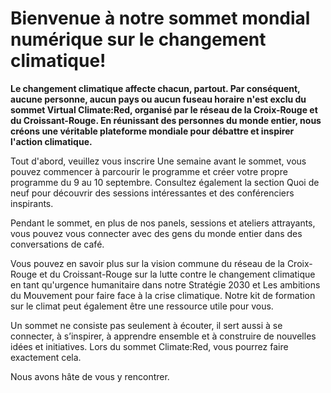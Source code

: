 # Bienvenue à notre sommet mondial numérique sur le changement climatique!

**Le changement climatique affecte chacun, partout. Par conséquent, aucune personne, aucun pays ou aucun fuseau horaire n'est exclu du sommet Virtual Climate:Red, organisé par le réseau de la Croix-Rouge et du Croissant-Rouge. En réunissant des personnes du monde entier, nous créons une véritable plateforme mondiale pour débattre et inspirer l'action climatique.**

Tout d'abord, veuillez vous inscrire Une semaine avant le sommet, vous pouvez commencer à parcourir le programme et créer votre propre programme du 9 au 10 septembre. Consultez également la section Quoi de neuf pour découvrir des sessions intéressantes et des conférenciers inspirants.

Pendant le sommet, en plus de nos panels, sessions et ateliers attrayants, vous pouvez vous connecter avec des gens du monde entier dans des conversations de café.

Vous pouvez en savoir plus sur la vision commune du réseau de la Croix-Rouge et du Croissant-Rouge sur la lutte contre le changement climatique en tant qu'urgence humanitaire dans notre Stratégie 2030 et Les ambitions du Mouvement pour faire face à la crise climatique. Notre kit de formation sur le climat peut également être une ressource utile pour vous.

Un sommet ne consiste pas seulement à écouter, il sert aussi à se connecter, à s’inspirer, à apprendre ensemble et à construire de nouvelles idées et initiatives. Lors du sommet Climate:Red, vous pourrez faire exactement cela.

Nous avons hâte de vous y rencontrer.
